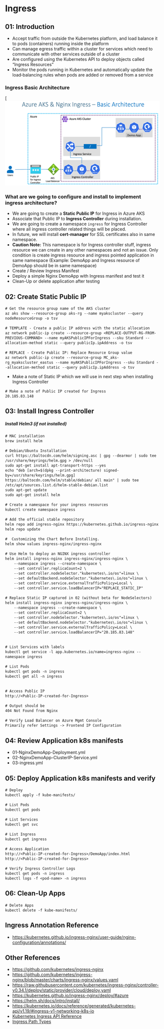 # Ingress

## 01: Introduction
  - Accept traffic from outside the Kubernetes platform, and load balance it to pods (containers) running inside the platform
  - Can manage egress traffic within a cluster for services which need to communicate with other services outside of a cluster
  - Are configured using the Kubernetes API to deploy objects called “Ingress Resources”
  - Monitor the pods running in Kubernetes and automatically update the load‑balancing rules when pods are added or removed from a service
  
### Ingress Basic Architecture
[![Image](https://github.com/nasserahmad/AKS-Cluster-With-Demoapp-HelmChart/blob/main/aks-cluster/02-Ingress/basic-arch-png/basic-arch.PNG)

### What are we going to configure and install to implement ingress architecture?
- We are going to create a **Static Public IP** for Ingress in Azure AKS
- Associate that Public IP to **Ingress Controller** during installation.
- We are going to create a namespace `ingress` for Ingress Controller where all ingress controller related things will be placed. 
- In future, we will install **cert-manager** for SSL certificates also in same namespace. 
- **Caution Note:** This namespace is for Ingress controller stuff, ingress resource we can create in any other namespaces and not an issue.  Only condition is create ingress resource and ingress pointed application in same namespace (Example: DemoApp and Ingress resource of DemoApp should be in same namespace)
- Create / Review Ingress Manifest
- Deploy a simple Nginx DemoApp with Ingress manifest and test it
- Clean-Up or delete application after testing

## 02: Create Static Public IP
```t
# Get the resource group name of the AKS cluster 
az aks show --resource-group aks-rg --name myakscluster --query nodeResourceGroup -o tsv

# TEMPLATE - Create a public IP address with the static allocation
az network public-ip create --resource-group <REPLACE-OUTPUT-RG-FROM-PREVIOUS-COMMAND> --name myAKSPublicIPForIngress --sku Standard --allocation-method static --query publicIp.ipAddress -o tsv

# REPLACE - Create Public IP: Replace Resource Group value
az network public-ip create --resource-group MC_aks-rg_myakscluster_eastus --name myAKSPublicIPForIngress --sku Standard --allocation-method static --query publicIp.ipAddress -o tsv
```
- Make a note of Static IP which we will use in next step when installing Ingress Controller
```t
# Make a note of Public IP created for Ingress
20.185.83.148
```

## 03: Install Ingress Controller

##### Install Helm3 (if not installed)
```t
# MAC installation
brew install helm

# Debian/Ubuntu Installation
curl https://baltocdn.com/helm/signing.asc | gpg --dearmor | sudo tee /usr/share/keyrings/helm.gpg > /dev/null
sudo apt-get install apt-transport-https --yes
echo "deb [arch=$(dpkg --print-architecture) signed-by=/usr/share/keyrings/helm.gpg] https://baltocdn.com/helm/stable/debian/ all main" | sudo tee /etc/apt/sources.list.d/helm-stable-debian.list
sudo apt-get update
sudo apt-get install helm

# Create a namespace for your ingress resources
kubectl create namespace ingress

# Add the official stable repository
helm repo add ingress-nginx https://kubernetes.github.io/ingress-nginx
helm repo update

#  Customizing the Chart Before Installing. 
helm show values ingress-nginx/ingress-nginx

# Use Helm to deploy an NGINX ingress controller
helm install ingress-nginx ingress-nginx/ingress-nginx \
    --namespace ingress --create-namespace \
    --set controller.replicaCount=2 \
    --set controller.nodeSelector."kubernetes\.io/os"=linux \
    --set defaultBackend.nodeSelector."kubernetes\.io/os"=linux \
    --set controller.service.externalTrafficPolicy=Local \
    --set controller.service.loadBalancerIP="REPLACE_STATIC_IP" 

# Replace Static IP captured in 02 (without beta for NodeSelectors)
helm install ingress-nginx ingress-nginx/ingress-nginx \
    --namespace ingress --create-namespace \
    --set controller.replicaCount=2 \
    --set controller.nodeSelector."kubernetes\.io/os"=linux \
    --set defaultBackend.nodeSelector."kubernetes\.io/os"=linux \
    --set controller.service.externalTrafficPolicy=Local \
    --set controller.service.loadBalancerIP="20.185.83.148"     


# List Services with labels
kubectl get service -l app.kubernetes.io/name=ingress-nginx --namespace ingress

# List Pods
kubectl get pods -n ingress
kubectl get all -n ingress


# Access Public IP
http://<Public-IP-created-for-Ingress>

# Output should be
404 Not Found from Nginx

# Verify Load Balancer on Azure Mgmt Console
Primarily refer Settings -> Frontend IP Configuration
```

## 04: Review Application k8s manifests
- 01-NginxDemoApp-Deployment.yml
- 02-NginxDemoApp-ClusterIP-Service.yml
- 03-ingress.yml

## 05: Deploy Application k8s manifests and verify
```t
# Deploy
kubectl apply -f kube-manifests/

# List Pods
kubectl get pods

# List Services
kubectl get svc

# List Ingress
kubectl get ingress

# Access Application
http://<Public-IP-created-for-Ingress>/DemoApp/index.html
http://<Public-IP-created-for-Ingress>

# Verify Ingress Controller Logs
kubectl get pods -n ingress
kubectl logs -f <pod-name> -n ingress
```

## 06: Clean-Up Apps
```t
# Delete Apps
kubectl delete -f kube-manifests/
```

## Ingress Annotation Reference
- https://kubernetes.github.io/ingress-nginx/user-guide/nginx-configuration/annotations/

## Other References
- https://github.com/kubernetes/ingress-nginx
- https://github.com/kubernetes/ingress-nginx/blob/master/charts/ingress-nginx/values.yaml
- https://raw.githubusercontent.com/kubernetes/ingress-nginx/controller-v0.34.1/deploy/static/provider/cloud/deploy.yaml
- https://kubernetes.github.io/ingress-nginx/deploy/#azure
- https://helm.sh/docs/intro/install/
- https://kubernetes.io/docs/reference/generated/kubernetes-api/v1.19/#ingress-v1-networking-k8s-io
- [Kubernetes Ingress API Reference](https://kubernetes.io/docs/reference/generated/kubernetes-api/v1.24/#ingress-v1-networking-k8s-io)
- [Ingress Path Types](https://kubernetes.io/docs/concepts/services-networking/ingress/#path-types)

